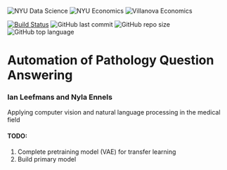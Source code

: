 ![NYU Data Science](https://img.shields.io/badge/NYU-Data%20Science-blueviolet)
![NYU Economics](https://img.shields.io/badge/NYU-Economics-blueviolet)
![Villanova Economics](https://img.shields.io/badge/Villanova-Economics-blue&?style=plastic&logo=appveyor&logoColor=blue)  

[![Build Status](https://travis-ci.com/ileefmans/Pathology-Visual-Question-Answering.svg?branch=master)](https://travis-ci.com/ileefmans/Pathology-Visual-Question-Answering)
![GitHub last commit](https://img.shields.io/github/last-commit/ileefmans/Pathology-Visual-Question-Answering)
![GitHub repo size](https://img.shields.io/github/repo-size/ileefmans/Pathology-Visual-Question-Answering.svg)
![GitHub top language](https://img.shields.io/github/languages/top/ileefmans/Pathology-Visual-Question-Answering)
# Automation of Pathology Question Answering  
### Ian Leefmans and Nyla Ennels  
  
Applying computer vision and natural language processing in the medical field



#### TODO:
1) Complete pretraining model (VAE) for transfer learning
2) Build primary model 

